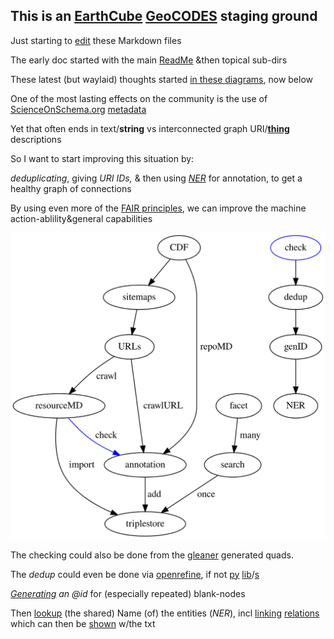 ## This is an [EarthCube](https://www.earthcube.org/) [GeoCODES](https://www.earthcube.org/geocodes) staging ground

Just starting to [edit](https://github.com/MBcode/ec/edit/gh-pages/index.md) these Markdown files

The early doc started with the main [ReadMe](https://github.com/MBcode/ec#readme) &then topical sub-dirs

These latest (but waylaid) thoughts started [in these diagrams](https://github.com/MBcode/ec/tree/master/crawl#readme), now below

One of the most lasting effects on the community is the use of [ScienceOnSchema.org](https://github.com/ESIPFed/science-on-schema.org/blob/master/guides/GETTING-STARTED.md) [metadata](http://isda.ncsa.uiuc.edu/~mbobak/sd/)

Yet that often ends in text/**string** vs interconnected graph URI/**[thing](https://blog.google/products/search/introducing-knowledge-graph-things-not/)** descriptions

So I want to start improving this situation by:

_deduplicating_, giving _URI IDs,_ & then using _[NER](https://en.wikipedia.org/wiki/Named-entity_recognition)_ for annotation, to get a healthy graph of connections

By using even more of the [FAIR principles](https://www.go-fair.org/fair-principles/), we can improve the machine action-ablility&general capabilities

![Image](https://github.com/MBcode/ec/raw/master/crawl/etl.svg)

The checking could also be done from the [gleaner](https://gleaner.io/) generated quads.

The _dedup_ could even be done via [openrefine](https://guides.library.illinois.edu/openrefine/duplicates), if not [py](https://pypi.org/project/dedupe/) [lib](https://pypi.org/project/pandas-dedupe/)/[s](https://pypi.org/project/sparqldataframe/)

_[Generating](https://notes.knowledgefutures.org/pub/ic0grz58/release/3) an @id_ for (especially repeated) blank-nodes

Then [lookup](https://github.com/WDscholia/scholia/blob/master/scholia/api.py) (the shared) Name (of) the entities (_NER_), 
incl [linking](https://en.wikipedia.org/wiki/Entity_linking) [relations](https://lhncbc.nlm.nih.gov/ii/tools/SemRep_SemMedDB_SKR.html) which can then be [shown](https://lhce-brat.nlm.nih.gov/index.xhtml#/SKR/Factuality/Reconcile_50/10048237) w/the txt
